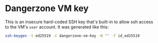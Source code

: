 # Dangerzone VM key

This is an insecure hard-coded SSH key that's built-in to allow ssh access to the VM's `user` account. It was generated like this:

```sh
ssh-keygen -t ed25519 -C dangerzone-vm-key -N "" -f id_ed25519
```
